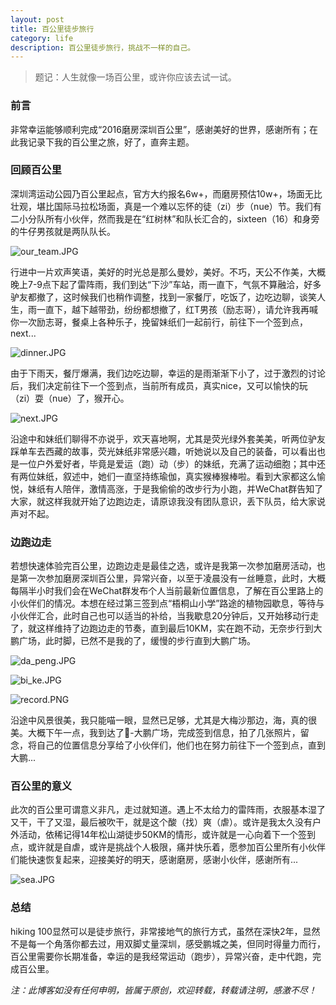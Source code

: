 ```yaml
---
layout: post
title: 百公里徒步旅行
category: life
description: 百公里徒步旅行，挑战不一样的自己。
---
```




>  题记：人生就像一场百公里，或许你应该去试一试。

### 前言

非常幸运能够顺利完成“2016磨房深圳百公里”，感谢美好的世界，感谢所有；在此我记录下我的百公里之旅，好了，直奔主题。

### 回顾百公里

深圳湾运动公园乃百公里起点，官方大约报名6w+，而磨房预估10w+，场面无比壮观，堪比国际马拉松场面，真是一个难以忘怀的徒（zi）步（nue）节。我们有二小分队所有小伙伴，然而我是在“红树林”和队长汇合的，sixteen（16）和身旁的牛仔男孩就是两队队长。

![our_team.JPG](http://upload-images.jianshu.io/upload_images/632368-40a62dfbec8d1823.JPG?imageMogr2/auto-orient/strip%7CimageView2/2/w/1240)

行进中一片欢声笑语，美好的时光总是那么曼妙，美好。不巧，天公不作美，大概晚上7-9点下起了雷阵雨，我们到达“下沙”车站，雨一直下，气氛不算融洽，好多驴友都撤了，这时候我们也稍作调整，找到一家餐厅，吃饭了，边吃边聊，谈笑人生，雨一直下，越下越带劲，纷纷都想撤了，红T男孩（励志哥），请允许我再喊你一次励志哥，餐桌上各种乐子，挽留妹纸们一起前行，前往下一个签到点，next...

![dinner.JPG](http://upload-images.jianshu.io/upload_images/632368-499a7efc4b6be10f.JPG?imageMogr2/auto-orient/strip%7CimageView2/2/w/1240)

由于下雨天，餐厅爆满，我们边吃边聊，幸运的是雨渐渐下小了，过于激烈的讨论后，我们决定前往下一个签到点，当前所有成员，真实nice，又可以愉快的玩（zi）耍（nue）了，猴开心。

![next.JPG](http://upload-images.jianshu.io/upload_images/632368-066a12fd5d60598c.JPG?imageMogr2/auto-orient/strip%7CimageView2/2/w/1240)

沿途中和妹纸们聊得不亦说乎，欢天喜地啊，尤其是荧光绿外套美美，听两位驴友踩单车去西藏的故事，荧光妹纸非常感兴趣，听她说以及自己的装备，可以看出也是一位户外爱好者，毕竟是爱运（跑）动（步）的妹纸，充满了运动细胞；其中还有两位妹纸，叙述中，她们一直坚持练瑜伽，真实猴棒猴棒啦。看到大家都这么愉悦，妹纸有人陪伴，激情高涨，于是我偷偷的改步行为小跑，并WeChat群告知了大家，就这样我就开始了边跑边走，请原谅我没有团队意识，丢下队员，给大家说声对不起。

### 边跑边走

若想快速体验完百公里，边跑边走是最佳之选，或许是我第一次参加磨房活动，也是第一次参加磨房深圳百公里，异常兴奋，以至于凌晨没有一丝睡意，此时，大概每隔半小时我们会在WeChat群发布个人当前最新位置信息，了解在百公里路上的小伙伴们的情况。本想在经过第三签到点“梧桐山小学”路途的植物园歇息，等待与小伙伴汇合，此时自己也可以适当的补给，当我歇息20分钟后，又开始移动行走了，就这样维持了边跑边走的节奏，直到最后10KM，实在跑不动，无奈步行到大鹏广场，此时脚，已然不是我的了，缓慢的步行直到大鹏广场。

![da_peng.JPG](http://upload-images.jianshu.io/upload_images/632368-710ddd168559db4f.JPG?imageMogr2/auto-orient/strip%7CimageView2/2/w/1240)



![bi_ke.JPG](http://upload-images.jianshu.io/upload_images/632368-a842f30d97d5c4c4.JPG?imageMogr2/auto-orient/strip%7CimageView2/2/w/1240)



![record.PNG](http://upload-images.jianshu.io/upload_images/632368-55c7ac7641b2d348.PNG?imageMogr2/auto-orient/strip%7CimageView2/2/w/1240)

沿途中风景很美，我只能喵一眼，显然已足够，尤其是大梅沙那边，海，真的很美。大概下午一点，我到达了🏁-大鹏广场，完成签到信息，拍了几张照片，留念，将自己的位置信息分享给了小伙伴们，他们也在努力前往下一个签到点，直到大鹏...

### 百公里的意义

此次的百公里可谓意义非凡，走过就知道。遇上不太给力的雷阵雨，衣服基本湿了又干，干了又湿，最后被吹干，就是这个酸（找）爽（虐）。或许是我太久没有户外活动，依稀记得14年松山湖徒步50KM的情形，或许就是一心向着下一个签到点，或许就是自虐，或许是挑战个人极限，痛并快乐着，愿参加百公里所有小伙伴们能快速恢复起来，迎接美好的明天，感谢磨房，感谢小伙伴，感谢所有...



![sea.JPG](http://upload-images.jianshu.io/upload_images/632368-78c2f1b6a4e97aba.JPG?imageMogr2/auto-orient/strip%7CimageView2/2/w/1240)

### 总结

hiking 100显然可以是徒步旅行，非常接地气的旅行方式，虽然在深快2年，显然不是每一个角落你都去过，用双脚丈量深圳，感受鹏城之美，但同时得量力而行，百公里需要你长期准备，幸运的是我经常运动（跑步），异常兴奋，走中代跑，完成百公里。



*注：此博客如没有任何申明，皆属于原创，欢迎转载，转载请注明，感激不尽！*